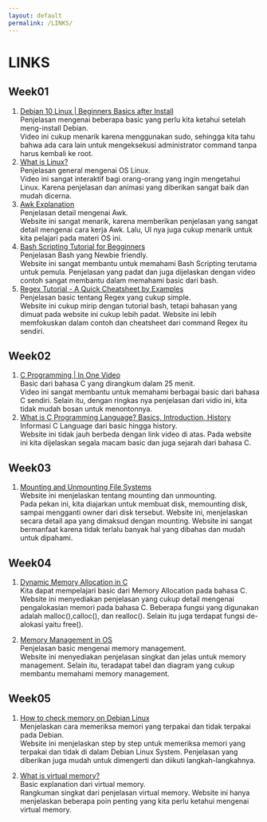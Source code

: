 ```yaml
---
layout: default
permalink: /LINKS/
---
```


# LINKS
## Week01
1. [Debian 10 Linux | Beginners Basics after Install](https://www.youtube.com/watch?v=GNCwot8byqE)<br>
Penjelasan mengenai beberapa basic yang perlu kita ketahui setelah meng-install Debian.<br>
Video ini cukup menarik karena menggunakan sudo, sehingga kita tahu bahwa ada cara lain untuk mengeksekusi administrator command tanpa harus kembali ke root.<br>
2. [What is Linux?](https://www.youtube.com/watch?v=zA3vmx0GaO8)<br>
Penjelasan general mengenai OS Linux.<br>
Video ini sangat interaktif bagi orang-orang yang ingin mengetahui Linux. Karena penjelasan dan animasi yang diberikan sangat baik dan mudah dicerna.<br>
3. [Awk Explanation](https://www.grymoire.com/Unix/Awk.html)<br>
Penjelasan detail mengenai Awk.<br>
Website ini sangat menarik, karena memberikan penjelasan yang sangat detail mengenai cara kerja Awk. Lalu, UI nya juga cukup menarik untuk kita pelajari pada materi OS ini.<br>
4. [Bash Scripting Tutorial for Begginners](https://linuxconfig.org/bash-scripting-tutorial-for-beginners)<br>
Penjelasan Bash yang Newbie friendly.<br>
Website ini sangat membantu untuk memahami Bash Scripting terutama untuk pemula. Penjelasan yang padat dan juga dijelaskan dengan video contoh sangat membantu dalam memahami basic dari bash.<br>
5. [Regex Tutorial - A Quick Cheatsheet by Examples](https://medium.com/factory-mind/regex-tutorial-a-simple-cheatsheet-by-examples-649dc1c3f285)<br>
Penjelasan basic tentang Regex yang cukup simple.<br>
Website ini cukup mirip dengan tutorial bash, tetapi bahasan yang dimuat pada website ini cukup lebih padat. Website ini lebih memfokuskan dalam contoh dan cheatsheet dari command Regex itu sendiri.<br>

## Week02
1. [C Programming | In One Video](https://www.youtube.com/watch?v=3lQEunpmtRA)<br>
Basic dari bahasa C yang dirangkum dalam 25 menit.<br>
Video ini sangat membantu untuk memahami berbagai basic dari bahasa C sendiri. Selain itu, dengan ringkas nya penjelasan dari vidio ini, kita tidak mudah bosan untuk menontonnya.<br>
2. [What is C Programming Language? Basics, Introduction, History](https://www.guru99.com/c-programming-language.html)
Informasi C Language dari basic hingga history.<br>
Website ini tidak jauh berbeda dengan link video di atas. Pada website ini kita dijelaskan segala macam basic dan juga sejarah dari bahasa C.<br>

## Week03
1. [Mounting and Unmounting File Systems](https://docs.oracle.com/cd/E19455-01/805-7228/6j6q7ueup/index.html)<br>
Website ini menjelaskan tentang mounting dan unmounting.<br>
Pada pekan ini, kita diajarkan untuk membuat disk, memounting disk, sampai mengganti owner dari disk tersebut. Website ini, menjelaskan secara detail apa yang dimaksud dengan mounting. Website ini sangat bermanfaat karena tidak terlalu banyak hal yang dibahas dan mudah untuk dipahami.<br>

## Week04
1. [Dynamic Memory Allocation in C](https://www.geeksforgeeks.org/dynamic-memory-allocation-in-c-using-malloc-calloc-free-and-realloc/)<br>
Kita dapat mempelajari basic dari Memory Allocation pada bahasa C.<br>
Website ini menyediakan penjelasan yang cukup detail mengenai pengalokasian memori pada bahasa C. Beberapa fungsi yang digunakan adalah malloc(),calloc(), dan realloc(). Selain itu juga terdapat fungsi de-alokasi yaitu free().<br>

2. [Memory Management in OS](https://www.guru99.com/os-memory-management.html)<br>
Penjelasan basic mengenai memory management.<br>
Website ini menyediakan penjelasan singkat dan jelas untuk memory management. Selain itu, teradapat tabel dan diagram yang cukup membantu memahami memory management.

## Week05
1. [How to check memory on Debian Linux](https://www.cyberciti.biz/faq/how-to-check-memory-debian-linux/)<br>
Menjelaskan cara memeriksa memori yang terpakai dan tidak terpakai pada Debian.<br>
Website ini menjelaskan step by step untuk memeriksa memori yang terpakai dan tidak di dalam Debian Linux System. Penjelasan yang diberikan juga mudah untuk dimengerti dan diikuti langkah-langkahnya.

2. [What is virtual memory?](https://techmonitor.ai/what-is/what-is-virtual-memory-4929986)<br>
Basic explanation dari virtual memory.<br>
Rangkuman singkat dari penjelasan virtual memory. Website ini hanya menjelaskan beberapa poin penting yang kita perlu ketahui mengenai virtual memory.

